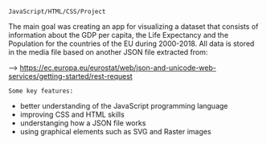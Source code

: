 	JavaScript/HTML/CSS/Project

The main goal was creating an app for visualizing a dataset that consists of information about the GDP per capita, the Life Expectancy and the Population for the countries of the EU during 2000-2018. All data is stored in the media file based on another JSON file extracted from: 

--> https://ec.europa.eu/eurostat/web/json-and-unicode-web-services/getting-started/rest-request

	Some key features:
* better understanding of the JavaScript programming language
* improving CSS and HTML skills
* understanging how a JSON file works
* using graphical elements such as SVG and Raster images
